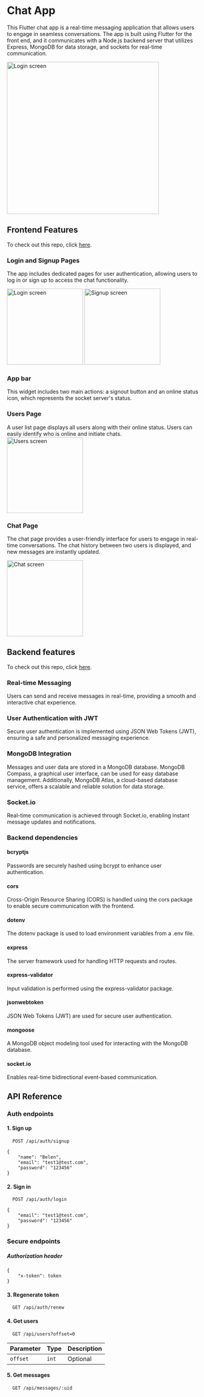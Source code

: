 
# Chat App

This Flutter chat app is a real-time messaging application that allows users to engage in seamless conversations. The app is built using Flutter for the front end, and it communicates with a Node.js backend server that utilizes Express, MongoDB for data storage, and sockets for real-time communication.

<img src="assets/docs/chatapp.gif" width=400 height=auto alt="Login screen" />

## Frontend Features
To check out this repo, click [here](https://github.com/belenyb/chatapp_frontend.git).
### Login and Signup Pages
The app includes dedicated pages for user authentication, allowing users to log in or sign up to access the chat functionality.

<img src="assets/docs/login.png" width=200 height=auto alt="Login screen" />
<img src="assets/docs/signup.png" width=200 height=auto alt="Signup screen" />


### App bar
This widget includes two main actions: a signout button and an online status icon, which represents the socket server's status.

### Users Page
A user list page displays all users along with their online status. Users can easily identify who is online and initiate chats.
<img src="assets/docs/users.png" width=200 height=auto alt="Users screen" />

### Chat Page
The chat page provides a user-friendly interface for users to engage in real-time conversations. The chat history between two users is displayed, and new messages are instantly updated.

<img src="assets/docs/chat.png" width=200 height=auto alt="Chat screen" />

## Backend features
To check out this repo, click [here](https://github.com/belenyb/chatapp_backend.git).
### Real-time Messaging
Users can send and receive messages in real-time, providing a smooth and interactive chat experience.

### User Authentication with JWT
Secure user authentication is implemented using JSON Web Tokens (JWT), ensuring a safe and personalized messaging experience.

### MongoDB Integration
Messages and user data are stored in a MongoDB database. MongoDB Compass, a graphical user interface, can be used for easy database management. Additionally, MongoDB Atlas, a cloud-based database service, offers a scalable and reliable solution for data storage.

### Socket.io
Real-time communication is achieved through Socket.io, enabling instant message updates and notifications.


### Backend dependencies
#### bcryptjs
Passwords are securely hashed using bcrypt to enhance user authentication.

#### cors
Cross-Origin Resource Sharing (CORS) is handled using the cors package to enable secure communication with the frontend.

#### dotenv
The dotenv package is used to load environment variables from a .env file.

#### express
The server framework used for handling HTTP requests and routes.

#### express-validator
Input validation is performed using the express-validator package.

#### jsonwebtoken
JSON Web Tokens (JWT) are used for secure user authentication.

#### mongoose
A MongoDB object modeling tool used for interacting with the MongoDB database.

#### socket.io
Enables real-time bidirectional event-based communication.

## API Reference

### Auth endpoints

#### 1. Sign up

```http
  POST /api/auth/signup
```

```
{
    "name": "Belen",
    "email": "test1@test.com",
    "password": "123456"
}
```

#### 2. Sign in

```http
  POST /api/auth/login
```

```
{
    "email": "test1@test.com",
    "password": "123456"
}
```
### Secure endpoints
##### Authorization header
```
{
    "x-token": token
}
```
#### 3. Regenerate token

```http
  GET /api/auth/renew
```

#### 4. Get users

```http
  GET /api/users?offset=0
```

| Parameter    | Type     | Description                       |
| :-------- | :------- | :-------------------------------- |
| `offset`  | `int`    | Optional  |

#### 5. Get messages

```http
  GET /api/messages/:uid
```
